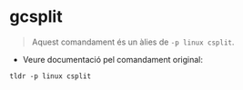 # gcsplit

> Aquest comandament és un àlies de `-p linux csplit`.

- Veure documentació pel comandament original:

`tldr -p linux csplit`
